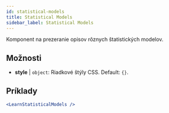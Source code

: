 ```yaml
---
id: statistical-models
title: Statistical Models
sidebar_label: Statistical Models
---
```


Komponent na prezeranie opisov rôznych štatistických modelov.

## Možnosti

* __style__ | `object`: Riadkové štýly CSS. Default: `{}`.


## Príklady

```jsx live
<LearnStatisticalModels />
```

